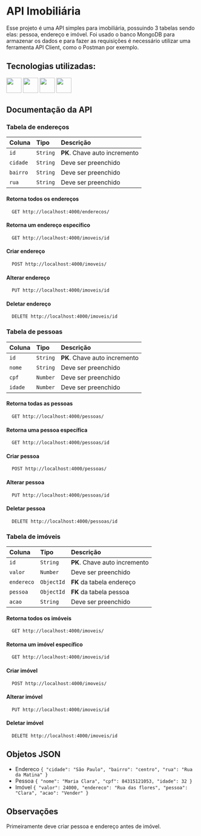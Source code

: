 
# API Imobiliária

Esse projeto é uma API simples para imobiliária, possuindo 3 tabelas sendo elas: pessoa, endereço e imóvel. Foi usado o banco MongoDB para armazenar os dados e para fazer as requisições é necessário utilizar uma ferramenta API Client, como o Postman por exemplo. 

## Tecnologias utilizadas:
<div>
<img src="https://cdn.jsdelivr.net/gh/devicons/devicon/icons/javascript/javascript-original.svg" width="40" height="40" />
<img src="https://cdn.jsdelivr.net/gh/devicons/devicon/icons/express/express-original-wordmark.svg" width="40" height="40"/>
<img src="https://cdn.jsdelivr.net/gh/devicons/devicon/icons/mongodb/mongodb-original-wordmark.svg" width="40" height="40"/>
<img src="https://cdn.jsdelivr.net/gh/devicons/devicon/icons/nodejs/nodejs-plain.svg" width="40" height="40"/>
          
          
          
</div>

## Documentação da API

### Tabela de endereços 

| Coluna   | Tipo       | Descrição                           |
| :---------- | :--------- | :---------------------------------- |
| `id` | `String` | **PK**. Chave auto incremento|
| `cidade` | `String` | Deve ser preenchido|
| `bairro` | `String` | Deve ser preenchido|
| `rua` | `String` | Deve ser preenchido|


#### Retorna todos os endereços
```http
  GET http://localhost:4000/enderecos/
```
#### Retorna um endereço específico
```http
  GET http://localhost:4000/imoveis/id
```

#### Criar endereço 
```http
  POST http://localhost:4000/imoveis/
```

#### Alterar endereço 
```http
  PUT http://localhost:4000/imoveis/id
```
#### Deletar endereço 
```http
  DELETE http://localhost:4000/imoveis/id
```
### Tabela de pessoas

| Coluna   | Tipo       | Descrição                           |
| :---------- | :--------- | :---------------------------------- |
| `id` | `String` | **PK**. Chave auto incremento|
| `nome` | `String` | Deve ser preenchido|
| `cpf` | `Number` | Deve ser preenchido|
| `idade` | `Number` | Deve ser preenchido|


#### Retorna todas as pessoas
```http
  GET http://localhost:4000/pessoas/
```
#### Retorna uma pessoa específica
```http
  GET http://localhost:4000/pessoas/id
```

#### Criar pessoa
```http
  POST http://localhost:4000/pessoas/
```

#### Alterar pessoa
```http
  PUT http://localhost:4000/pessoas/id
```
#### Deletar pessoa
```http
  DELETE http://localhost:4000/pessoas/id
```

### Tabela de imóveis

| Coluna   | Tipo       | Descrição                           |
| :---------- | :--------- | :---------------------------------- |
| `id` | `String` | **PK**. Chave auto incremento|
| `valor` | `Number` | Deve ser preenchido|
| `endereco` | `ObjectId` | **FK** da tabela endereço|
| `pessoa` | `ObjectId` | **FK** da tabela pessoa|
| `acao` | `String` | Deve ser preenchido|


#### Retorna todos os imóveis
```http
  GET http://localhost:4000/imoveis/
```
#### Retorna um imóvel específico
```http
  GET http://localhost:4000/imoveis/id
```

#### Criar imóvel
```http
  POST http://localhost:4000/imoveis/
```

#### Alterar imóvel
```http
  PUT http://localhost:4000/imoveis/id
```
#### Deletar imóvel
```http
  DELETE http://localhost:4000/imoveis/id
```


## Objetos JSON

- Endereco
`{
        "cidade": "São Paulo",
        "bairro": "centro",
        "rua": "Rua da Matina"
    }`
- Pessoa
`{
        "nome": "Maria Clara",
        "cpf": 84315121053,
        "idade": 32
    }`
- Imóvel
`{
    "valor": 24000,
    "endereco": "Rua das flores",
    "pessoa": "Clara",
    "acao": "Vender"
    }`

## Observações

Primeiramente deve criar pessoa e endereço antes de imóvel.



